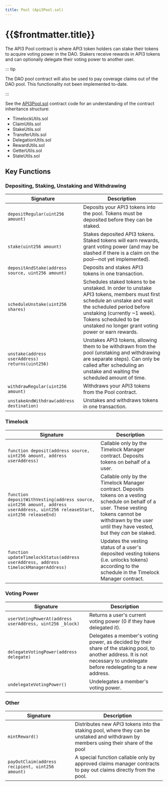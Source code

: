 ```yaml
---
title: Pool (Api3Pool.sol)
---
```


# {{$frontmatter.title}}

<TocHeader />
<TOC class="table-of-contents" :include-level="[2,3]" />

The API3 Pool contract is where API3 token holders can stake their tokens to
acquire voting power in the DAO. Stakers receive rewards in API3 tokens and can
optionally delegate their voting power to another user.

::: tip

The DAO pool contract will also be used to pay coverage claims out of the DAO
pool. This functionality not been implemented to-date.

:::

See the
[API3Pool.sol](https://github.com/api3dao/api3-dao/tree/main/packages/pool/contracts)
contract code for an understanding of the contract inheritance structure:

- TimelockUtils.sol
- ClaimUtils.sol
- StakeUtils.sol
- TransferUtils.sol
- DelegationUtils.sol
- RewardUtils.sol
- GetterUtils.sol
- StateUtils.sol

## Key Functions

### Depositing, Staking, Unstaking and Withdrawing

| Signature                                         | Description                                                                                                                                                                                                                                                       |
| ------------------------------------------------- | ----------------------------------------------------------------------------------------------------------------------------------------------------------------------------------------------------------------------------------------------------------------- |
| `depositRegular(uint256 amount)`                  | Deposits your API3 tokens into the pool. Tokens must be deposited before they can be staked.                                                                                                                                                                      |
| `stake(uint256 amount)`                           | Stakes deposited API3 tokens. Staked tokens will earn rewards, grant voting power (and may be slashed if there is a claim on the pool—not yet implemented).                                                                                                       |
| `depositAndStake(address source, uint256 amount)` | Deposits and stakes API3 tokens in one transaction.                                                                                                                                                                                                               |
| `scheduleUnstake(uint256 shares)`                 | Schedules staked tokens to be unstaked. In order to unstake API3 tokens, members must first schedule an unstake and wait the scheduled period before unstaking (currently ~1 week). Tokens scheduled to be unstaked no longer grant voting power or earn rewards. |
| `unstake(address userAddress) returns(uint256)`   | Unstakes API3 tokens, allowing them to be withdrawn from the pool (unstaking and withdrawing are separate steps). Can only be called after scheduling an unstake and waiting the scheduled amount of time.                                                        |
| `withdrawRegular(uint256 amount)`                 | Withdraws your API3 tokens from the Pool contract.                                                                                                                                                                                                                |
| `unstakeAndWithdraw(address destination)`         | Unstakes and withdraws tokens in one transaction.                                                                                                                                                                                                                 |

### Timelock

| Signature                                                                                                                    | Description                                                                                                                                                                                                       |
| ---------------------------------------------------------------------------------------------------------------------------- | ----------------------------------------------------------------------------------------------------------------------------------------------------------------------------------------------------------------- |
| `function deposit(address source, uint256 amount, address userAddress)`                                                      | Callable only by the Timelock Manager contract. Deposits tokens on behalf of a user.                                                                                                                              |
| `function depositWithVesting(address source, uint256 amount, address userAddress, uint256 releaseStart, uint256 releaseEnd)` | Callable only by the Timelock Manager contract. Deposits tokens on a vesting schedule on behalf of a user. These vesting tokens cannot be withdrawn by the user until they have vested, but they _can_ be staked. |
| `function updateTimelockStatus(address userAddress, address timelockManagerAddress)`                                         | Updates the vesting status of a user's deposited vesting tokens (i.e. unlocks tokens) according to the schedule in the Timelock Manager contract.                                                                 |

### Voting Power

| Signature                                                | Description                                                                                                                                                                   |
| -------------------------------------------------------- | ----------------------------------------------------------------------------------------------------------------------------------------------------------------------------- |
| `userVotingPowerAt(address userAddress, uint256 _block)` | Returns a user's current voting power (0 if they have delegated it).                                                                                                          |
| `delegateVotingPower(address delegate)`                  | Delegates a member's voting power, as decided by their share of the staking pool, to another address. It is not necessary to undelegate before redelegating to a new address. |
| `undelegateVotingPower()`                                | Undelegates a member's voting power.                                                                                                                                          |

### Other

| Signature                                        | Description                                                                                                                          |
| ------------------------------------------------ | ------------------------------------------------------------------------------------------------------------------------------------ |
| `mintReward()`                                   | Distributes new API3 tokens into the staking pool, where they can be unstaked and withdrawn by members using their share of the pool |
| `payOutClaim(address recipient, uint256 amount)` | A special function callable only by approved claims manager contracts to pay out claims directly from the pool.                      |
